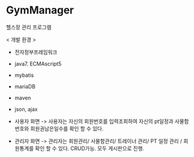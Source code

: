 # GymManager

헬스장 관리 프로그램 
 
  < 개발 환경 >
  
  - 전자정부프레임워크
  - java7. ECMAscript5
  - mybatis
  - mariaDB
  - maven
  - json, ajax


- 사용자 화면
  -> 사용자는 자신의 회원번호를 입력조회하여 자신의 pt일정과 사물함번호와 회원권남은일수를 확인 할 수 있다.
  
- 관리자 화면
  -> 관리자는 회원관리/ 사물함관리/ 트레이너 관리/ PT 일정 관리 / 회원통계를 확인 할 수 있다. CRUD가능. 모두 게시판으로 진행.
